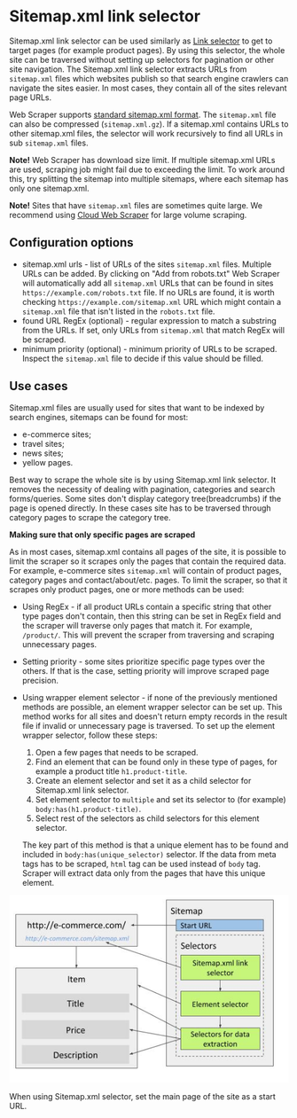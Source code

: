 # Sitemap.xml link selector

Sitemap.xml link selector can be used similarly as [Link selector][link-selector] to get to target pages (for example product pages).
By using this selector, the whole site can be traversed without setting up selectors for pagination or other site navigation.
The Sitemap.xml link selector extracts URLs from `sitemap.xml` files which websites publish so that search engine crawlers can navigate the sites easier.
In most cases, they contain all of the sites relevant page URLs.

Web Scraper supports [standard sitemap.xml format][sitemap format].
The `sitemap.xml` file can also be compressed (`sitemap.xml.gz`).
If a sitemap.xml contains URLs to other sitemap.xml files, the selector will work recursively to find all URLs in sub `sitemap.xml` files.

**Note!** Web Scraper has download size limit.
If multiple sitemap.xml URLs are used, scraping job might fail due to exceeding the limit.
To work around this, try splitting the sitemap into multiple sitemaps, where each sitemap has only one sitemap.xml.

**Note!** Sites that have `sitemap.xml` files are sometimes quite large.
We recommend using [Cloud Web Scraper][cloud-web-scraper] for large volume scraping.

<!-- Scraping large `sitemap.xml` files might result with performance issues in the browser extension, this can be resolved -->
<!-- by running the sitemap on [Cloud Web Scraper][cloud-web-scraper] as it doesn't store scraper queue in RAM while -->
<!-- scraping. -->

## Configuration options

 * sitemap.xml urls - list of URLs of the sites `sitemap.xml` files. Multiple URLs can be added. By clicking on "Add from robots.txt"
 Web Scraper will automatically add all `sitemap.xml` URLs that can be found in sites `https://example.com/robots.txt` file.
 If no URLs are found, it is worth checking `https://example.com/sitemap.xml` URL which might contain a `sitemap.xml` file that isn't listed in the `robots.txt` file.
 * found URL RegEx (optional) - regular expression to match a substring from the URLs. If set, only URLs from `sitemap.xml` that
 match RegEx will be scraped.
 * minimum priority (optional) - minimum priority of URLs to be scraped.
 Inspect the `sitemap.xml` file to decide if this value should be filled.

## Use cases

Sitemap.xml files are usually used for sites that want to be indexed by search engines, sitemaps can be found for most:

* e-commerce sites;
* travel sites;
* news sites;
* yellow pages.

Best way to scrape the whole site is by using Sitemap.xml link selector. It removes the necessity of dealing
with pagination, categories and search forms/queries. Some sites don't display category tree(breadcrumbs) if the page is 
opened directly. In these cases site has to be traversed through category pages to scrape the category tree.

**Making sure that only specific pages are scraped**

As in most cases, sitemap.xml contains all pages of the site, it is possible to limit the scraper so it scrapes only
the pages that contain the required data. For example, e-commerce sites `sitemap.xml` will contain of product pages,
category pages and contact/about/etc. pages. To limit the scraper, so that it scrapes only product pages, one or more methods
can be used:

* Using RegEx - if all product URLs contain a specific string that other type pages don't contain, then this string can
be set in RegEx field and the scraper will traverse only pages that match it. For example, `/product/`. This will prevent 
the scraper from traversing and scraping unnecessary pages.
* Setting priority - some sites prioritize specific page types over the others. If that is the case, setting priority
will improve scraped page precision.
* Using wrapper element selector - if none of the previously mentioned methods are possible, an element wrapper
selector can be set up. This method works for all sites and doesn't return empty records in the result file if invalid or 
unnecessary page is traversed. To set up the element wrapper selector, follow these steps:
    1. Open a few pages that needs to be scraped.
    2. Find an element that can be found only in these type of pages, for example a product title `h1.product-title`.
    3. Create an element selector and set it as a child selector for Sitemap.xml link selector.
    4. Set element selector to `multiple` and set its selector to (for example) `body:has(h1.product-title)`.
    5. Select rest of the selectors as child selectors for this element selector.

    The key part of this method is that a unique element has to be found and included in `body:has(unique_selector)`
    selector. If the data from meta tags has to be scraped, `html` tag can be used instead of `body` tag. Scraper will
    extract data only from the pages that have this unique element.

![Fig. 1: Sitemap with Sitemap.xml link selector and wrapper element selector][sitemap-xml-link-selectors]

When using Sitemap.xml selector, set the main page of the site as a start URL.

[link-selector]: Link%20selector.md
[cloud-web-scraper]: https://www.webscraper.io/cloud-scraper
[sitemap-xml-link-selectors]: ../images/selectors/sitemap-xml/sitemap-xml-link-selector.png?raw=true
[sitemap format]: https://www.sitemaps.org/protocol.html
